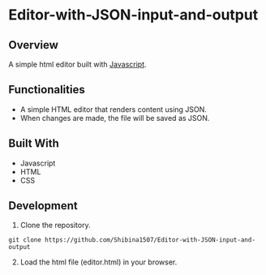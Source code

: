# Editor-with-JSON-input-and-output

## Overview

A simple html editor built with [Javascript](https://www.javascript.com/).

## Functionalities

- A simple HTML editor that renders content using JSON.
- When changes are made, the file will be saved as JSON.

## Built With

- Javascript
- HTML
- CSS

## Development

1. Clone the repository.

```
git clone https://github.com/Shibina1507/Editor-with-JSON-input-and-output
```
2. Load the html file (editor.html) in your browser.
